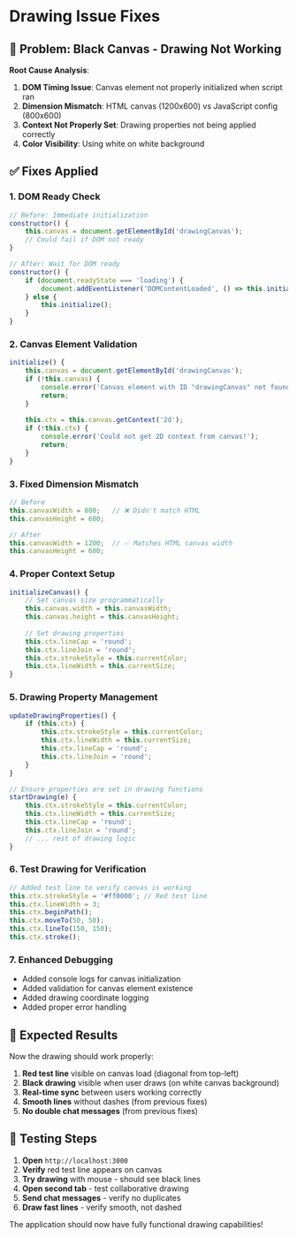 # Drawing Issue Fixes

## 🐛 Problem: Black Canvas - Drawing Not Working

**Root Cause Analysis**:
1. **DOM Timing Issue**: Canvas element not properly initialized when script ran
2. **Dimension Mismatch**: HTML canvas (1200x600) vs JavaScript config (800x600)  
3. **Context Not Properly Set**: Drawing properties not being applied correctly
4. **Color Visibility**: Using white on white background

## ✅ Fixes Applied

### 1. **DOM Ready Check**
```javascript
// Before: Immediate initialization
constructor() {
    this.canvas = document.getElementById('drawingCanvas');
    // Could fail if DOM not ready
}

// After: Wait for DOM ready
constructor() {
    if (document.readyState === 'loading') {
        document.addEventListener('DOMContentLoaded', () => this.initialize());
    } else {
        this.initialize();
    }
}
```

### 2. **Canvas Element Validation**
```javascript
initialize() {
    this.canvas = document.getElementById('drawingCanvas');
    if (!this.canvas) {
        console.error('Canvas element with ID "drawingCanvas" not found!');
        return;
    }
    
    this.ctx = this.canvas.getContext('2d');
    if (!this.ctx) {
        console.error('Could not get 2D context from canvas!');
        return;
    }
}
```

### 3. **Fixed Dimension Mismatch**
```javascript
// Before
this.canvasWidth = 800;   // ❌ Didn't match HTML
this.canvasHeight = 600;

// After  
this.canvasWidth = 1200;  // ✅ Matches HTML canvas width
this.canvasHeight = 600;
```

### 4. **Proper Context Setup**
```javascript
initializeCanvas() {
    // Set canvas size programmatically
    this.canvas.width = this.canvasWidth;
    this.canvas.height = this.canvasHeight;
    
    // Set drawing properties
    this.ctx.lineCap = 'round';
    this.ctx.lineJoin = 'round';
    this.ctx.strokeStyle = this.currentColor;
    this.ctx.lineWidth = this.currentSize;
}
```

### 5. **Drawing Property Management**
```javascript
updateDrawingProperties() {
    if (this.ctx) {
        this.ctx.strokeStyle = this.currentColor;
        this.ctx.lineWidth = this.currentSize;
        this.ctx.lineCap = 'round';
        this.ctx.lineJoin = 'round';
    }
}

// Ensure properties are set in drawing functions
startDrawing(e) {
    this.ctx.strokeStyle = this.currentColor;
    this.ctx.lineWidth = this.currentSize;
    this.ctx.lineCap = 'round';
    this.ctx.lineJoin = 'round';
    // ... rest of drawing logic
}
```

### 6. **Test Drawing for Verification**
```javascript
// Added test line to verify canvas is working
this.ctx.strokeStyle = '#ff0000'; // Red test line
this.ctx.lineWidth = 3;
this.ctx.beginPath();
this.ctx.moveTo(50, 50);
this.ctx.lineTo(150, 150);
this.ctx.stroke();
```

### 7. **Enhanced Debugging**
- Added console logs for canvas initialization
- Added validation for canvas element existence
- Added drawing coordinate logging
- Added proper error handling

## 🚀 Expected Results

Now the drawing should work properly:
1. **Red test line** visible on canvas load (diagonal from top-left)
2. **Black drawing** visible when user draws (on white canvas background)
3. **Real-time sync** between users working correctly
4. **Smooth lines** without dashes (from previous fixes)
5. **No double chat messages** (from previous fixes)

## 🧪 Testing Steps

1. **Open** `http://localhost:3000`
2. **Verify** red test line appears on canvas
3. **Try drawing** with mouse - should see black lines
4. **Open second tab** - test collaborative drawing
5. **Send chat messages** - verify no duplicates
6. **Draw fast lines** - verify smooth, not dashed

The application should now have fully functional drawing capabilities!
